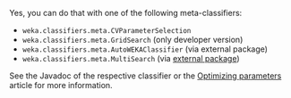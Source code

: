 Yes, you can do that with one of the following meta-classifiers:

* `weka.classifiers.meta.CVParameterSelection`
* `weka.classifiers.meta.GridSearch` (only developer version)
* `weka.classifiers.meta.AutoWEKAClassifier` (via external package)
* `weka.classifiers.meta.MultiSearch` (via [external package](https://github.com/fracpete/multisearch-weka-package))
 
See the Javadoc of the respective classifier or the [Optimizing parameters](../optimizing_parameters.md) article for more information.